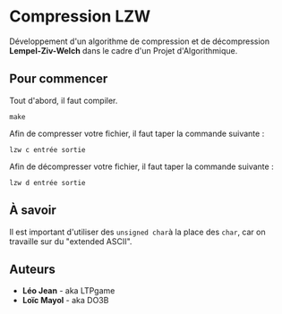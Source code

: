 # Compression LZW

Développement d'un algorithme de compression et de décompression
**Lempel-Ziv-Welch** dans le cadre d'un Projet d'Algorithmique.

## Pour commencer

Tout d'abord, il faut compiler.

```
make
 ```

Afin de compresser votre fichier, il faut taper la commande suivante :
 ```
 lzw c entrée sortie
 ```

 Afin de décompresser votre fichier, il faut taper la commande suivante :
  ```
  lzw d entrée sortie
  ```
## À savoir

Il est important d'utiliser des ```unsigned char```à la place des ```char```, car on travaille sur du "extended ASCII".

## Auteurs

* **Léo Jean** -  aka LTPgame
* **Loïc Mayol** - aka DO3B
